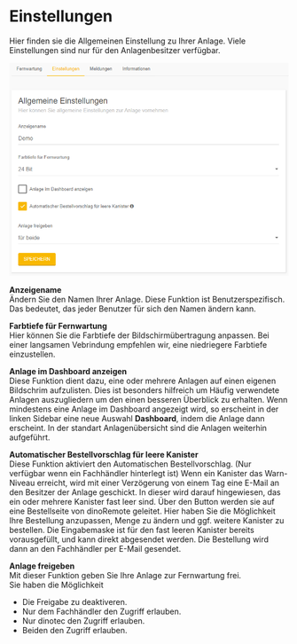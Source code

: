 # Einstellungen

Hier finden sie die Allgemeinen Einstellung zu Ihrer Anlage.
Viele Einstellungen sind nur für den Anlagenbesitzer verfügbar.

![image alt text](../assets/settings.png)


 **Anzeigename**  
Ändern Sie den Namen Ihrer Anlage. Diese Funktion ist Benutzerspezifisch.
Das bedeutet, das  jeder Benutzer für sich den Namen ändern kann.

 **Farbtiefe für Fernwartung**  
Hier können Sie die Farbtiefe der Bildschirmübertragung anpassen.
Bei einer langsamen Vebrindung empfehlen wir, eine niedriegere Farbtiefe einzustellen.

 **Anlage im Dashboard anzeigen**  
Diese Funktion dient dazu, eine oder mehrere Anlagen auf einen eigenen Bildschrim aufzulisten.
Dies ist besonders hilfreich um Häufig verwendete Anlagen auszugliedern um den einen besseren Überblick zu erhalten.
Wenn mindestens eine Anlage im Dashboard angezeigt wird, so erscheint in der linken Sidebar eine neue Auswahl **Dashboard**, indem die Anlage dann erscheint.
In der standart Anlagenübersicht sind die Anlagen weiterhin aufgeführt.

 **Automatischer Bestellvorschlag für leere Kanister**  
Diese Funktion aktiviert den Automatischen Bestellvorschlag. 
(Nur verfügbar wenn ein Fachhändler hinterlegt ist)
Wenn ein Kanister das Warn-Niveau erreicht, wird mit einer Verzögerung von einem Tag eine E-Mail an den Besitzer der Anlage geschickt.
In dieser wird darauf hingewiesen, das ein oder mehrere Kanister fast leer sind. Über den Button werden sie auf eine Bestellseite von dinoRemote geleitet.
Hier haben Sie die Möglichkeit Ihre Bestellung anzupassen, Menge zu ändern und ggf. weitere Kanister zu bestellen.
Die Eingabemaske ist für den fast leeren Kanister bereits vorausgefüllt, und kann direkt abgesendet werden.
Die Bestellung wird dann an den Fachhändler per E-Mail gesendet.

 **Anlage freigeben**  
Mit dieser Funktion geben Sie Ihre Anlage zur Fernwartung frei.  
Sie haben die Möglichkeit  
+ Die Freigabe zu deaktiveren.
+ Nur dem Fachhändler den Zugriff erlauben.
+ Nur dinotec den Zugriff erlauben.
+ Beiden den Zugriff erlauben.  